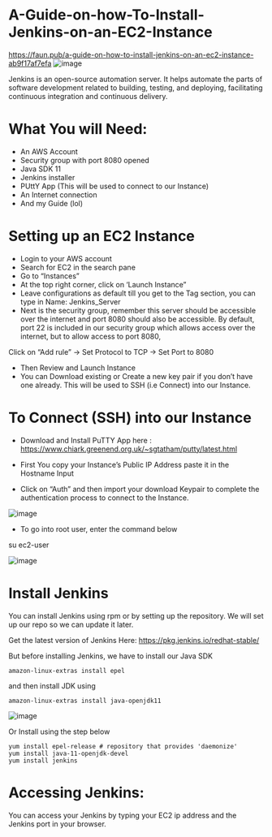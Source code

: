 # A-Guide-on-how-To-Install-Jenkins-on-an-EC2-Instance

https://faun.pub/a-guide-on-how-to-install-jenkins-on-an-ec2-instance-ab9f17af7efa
![image](https://user-images.githubusercontent.com/60587384/145048143-c8137134-611d-4536-bf42-5a5aabd48afa.png)

Jenkins is an open-source automation server. It helps automate the parts of software development related to building, testing, and deploying, facilitating continuous integration and continuous delivery.

# What You will Need:

* An AWS Account
* Security group with port 8080 opened
* Java SDK 11
* Jenkins installer
* PUttY App (This will be used to connect to our Instance)
* An Internet connection
* And my Guide (lol)

# Setting up an EC2 Instance

* Login to your AWS account
* Search for EC2 in the search pane
* Go to “Instances”
* At the top right corner, click on ‘Launch Instance”
* Leave configurations as default till you get to the Tag section, you can type in Name: Jenkins_Server
* Next is the security group, remember this server should be accessible over the internet and port 8080 should also be accessible. By default, port 22 is included in our security group which allows access over the internet, but to allow access to port 8080,

Click on “Add rule” -> Set Protocol to TCP -> Set Port to 8080
* Then Review and Launch Instance
* You can Download existing or Create a new key pair if you don’t have one already. This will be used to SSH (i.e Connect) into our Instance.

# To Connect (SSH) into our Instance

* Download and Install PuTTY App here : https://www.chiark.greenend.org.uk/~sgtatham/putty/latest.html

* First You copy your Instance’s Public IP Address paste it in the Hostname Input
* Click on “Auth” and then import your download Keypair to complete the authentication process to connect to the Instance.

![image](https://user-images.githubusercontent.com/60587384/145049275-92144fa0-f064-469f-bbed-6f102db66c4b.png)

* To go into root user, enter the command below

su ec2-user

![image](https://user-images.githubusercontent.com/60587384/145049379-26298142-4d70-4ae1-a205-dfe9ea79da96.png)

# Install Jenkins

You can install Jenkins using rpm or by setting up the repository. We will set up our repo so we can update it later.

Get the latest version of Jenkins Here: https://pkg.jenkins.io/redhat-stable/

But before installing Jenkins, we have to install our Java SDK

```amazon-linux-extras install epel ```

and then install JDK using

```amazon-linux-extras install java-openjdk11```

![image](https://user-images.githubusercontent.com/60587384/145051017-2e218309-b5d5-44ad-8eb5-c117a74d39e3.png)

Or Install using the step below

```sudo wget -O /etc/yum.repos.d/jenkins.repo https://pkg.jenkins.io/redhat-stable/jenkins.repo
yum install epel-release # repository that provides 'daemonize'
yum install java-11-openjdk-devel
yum install jenkins
```

# Accessing Jenkins:

You can access your Jenkins by typing your EC2 ip address and the Jenkins port in your browser.
